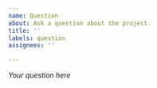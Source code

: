 ```yaml
---
name: Question
about: Ask a question about the project.
title: ''
labels: question
assignees: ''

---
```


*Your question here*
